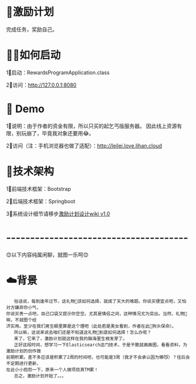 # 📝激励计划
完成任务，奖励自己。

# 🏃‍♀️如何启动
1⃣️启动：RewardsProgramApplication.class

2⃣️访问：http://127.0.0.1:8080

# 📖 Demo

1⃣️说明：由于作者的资金有限，所以只买的起乞丐版服务器。
  因此线上资源有限，别玩崩了，毕竟我对象还要用😂。

2⃣️访问（注：手机浏览器也做了适配）：http://leilei.love.lihan.cloud

# 🔩技术架构
1⃣️前端技术框架：Bootstrap

2⃣️后端技术框架：Springboot

3⃣️系统设计细节请移步[激励计划设计wiki v1.0](https://github.com/hanyun-li/RewardsProgram/wiki/%E6%BF%80%E5%8A%B1%E8%AE%A1%E5%88%92%E8%AE%BE%E8%AE%A1-v1.0)

# --------------------------------------
😊以下内容纯属闲聊，就图一乐呵😊

# ☁️背景
       俗话说，每到逢年过节，这礼物🎁该如何选择，就成了天大的难题。你说买便宜点吧，又怕对方嫌弃你小气，
    你说买贵一点吧，自己口袋又提示你空空。尤其是情侣之间，这种情况尤为突出。当然，礼物🎁嘛，不就图个经
    济实用。至少在我们男生眼里算是这个理吧（此处若是美女看到，作者在此🐶狗头保命）。
       所以嘛，这说来说去咱们还是不知道这礼物🎁到底如何选择！怎么办呢？
       来了，它来了，激励计划就这样在我的脑海里生根发芽了。
       正好这段时间，想学习一下Elasticsearch这门技术，于是干脆就画画图，看看资料，为激励计划的创作做
    前期积累。差不多应该是积累了2周的时间吧，也可能是3周（我才不会承认因为懒😼）？往后会不定期进行更新，
    在此小小抱怨一下，原来一个人做项目真TM累！
       总之，激励计划开始了。。。